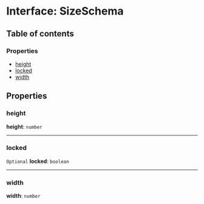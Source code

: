 # Interface: SizeSchema

## Table of contents

### Properties

* [height](/en/auto-docs/utils/interfaces/SizeSchema-1.md#height)
* [locked](/en/auto-docs/utils/interfaces/SizeSchema-1.md#locked)
* [width](/en/auto-docs/utils/interfaces/SizeSchema-1.md#width)

## Properties

### height

**height**: `number`

***

### locked

`Optional` **locked**: `boolean`

***

### width

**width**: `number`
